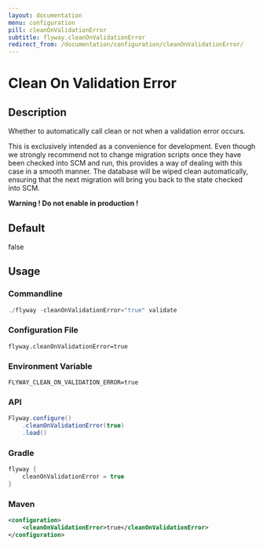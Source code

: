 ```yaml
---
layout: documentation
menu: configuration
pill: cleanOnValidationError
subtitle: flyway.cleanOnValidationError
redirect_from: /documentation/configuration/cleanOnValidationError/
---
```


# Clean On Validation Error

## Description
Whether to automatically call clean or not when a validation error occurs.

This is exclusively intended as a convenience for development. Even though we strongly recommend not to change migration scripts once they have been checked into SCM and run, this provides a way of dealing with this case in a smooth manner. The database will be wiped clean automatically, ensuring that the next migration will bring you back to the state checked into SCM.

<strong>Warning ! Do not enable in production !</strong>

## Default
false

## Usage

### Commandline
```powershell
./flyway -cleanOnValidationError="true" validate
```

### Configuration File
```properties
flyway.cleanOnValidationError=true
```

### Environment Variable
```properties
FLYWAY_CLEAN_ON_VALIDATION_ERROR=true
```

### API
```java
Flyway.configure()
    .cleanOnValidationError(true)
    .load()
```

### Gradle
```groovy
flyway {
    cleanOnValidationError = true
}
```

### Maven
```xml
<configuration>
    <cleanOnValidationError>true</cleanOnValidationError>
</configuration>
```